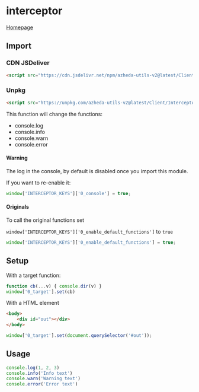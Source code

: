# interceptor

[Homepage](../../README.md)

## Import
### CDN JSDeliver
```html
<script src="https://cdn.jsdelivr.net/npm/azheda-utils-v2@latest/Client/Interceptor/interceptor.js"></script>
```
### Unpkg
```html
<script src="https://unpkg.com/azheda-utils-v2@latest/Client/Interceptor/interceptor.js"></script>
```

This function will change the functions:
- console.log
- console.info
- console.warn
- console.error

#### Warning
The log in the console, by default is disabled once you import this module.

If you want to re-enable it:
```js
window['INTERCEPTOR_KEYS']['0_console'] = true;
```

#### Originals
To call the original functions set

`window['INTERCEPTOR_KEYS']['0_enable_default_functions']` to `true`
```js
window['INTERCEPTOR_KEYS']['0_enable_default_functions'] = true;
```

## Setup

With a target function:
```js
function cb(...v) { console.dir(v) }
window['0_target'].set(cb)
```

With a HTML element
```html
<body>
	<div id="out"></div>
</body>
```
```js
window['0_target'].set(document.querySelector('#out'));
```

## Usage

```js
console.log(1, 2, 3)
console.info('Info text')
console.warn('Warning text')
console.error('Error text')
```